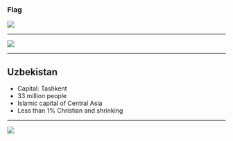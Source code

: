 ### Flag

![](https://upload.wikimedia.org/wikipedia/commons/8/84/Flag_of_Uzbekistan.svg)

--------------------

![](https://upload.wikimedia.org/wikipedia/commons/7/76/%D0%A3%D0%B7%D0%B1%D0%B5%D0%BA%D0%B8%D1%81%D1%82%D0%B0%D0%BD_%D0%BD%D0%B0_%D0%B3%D0%BB%D0%BE%D0%B1%D1%83%D1%81%D0%B5.svg)

--------------------

## Uzbekistan

- Capital: Tashkent
- 33 million people
- Islamic capital of Central Asia
- Less than 1% Christian and shrinking

--------------------

![](https://player.vimeo.com/video/74314875)